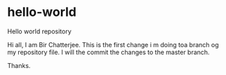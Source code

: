 # hello-world
Hello world repository

Hi all,
I am Bir Chatterjee.
This is the first change i m doing toa branch og my repository file.
I will the commit the changes to the master branch.

Thanks.
